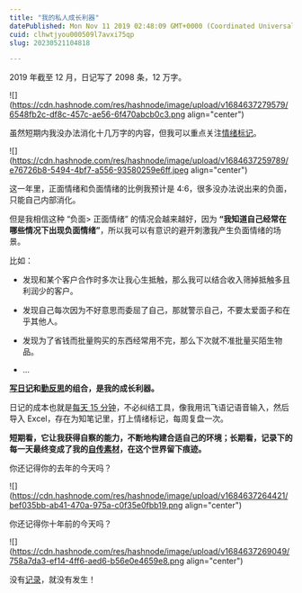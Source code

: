 ```yaml
---
title: "我的私人成长利器"
datePublished: Mon Nov 11 2019 02:48:09 GMT+0000 (Coordinated Universal Time)
cuid: clhwtjyou000509l7avxi75qp
slug: 20230521104818

---
```


2019 年截至 12 月，日记写了 2098 条，12 万字。

![](https://cdn.hashnode.com/res/hashnode/image/upload/v1684637279579/6548fb2c-df8c-457c-ae56-6f470abcb0c3.png align="center")

虽然短期内我没办法消化十几万字的内容，但我可以重点关注[情绪标记](http://mp.weixin.qq.com/s?__biz=MzI3MzU5MDA1OQ==&mid=2247485111&idx=1&sn=2cf5caa5f1d759e258541debd89934d8&chksm=eb21b4f3dc563de5674a17ecbdc84ee69dfd4ee65e7b0963be4000b00f623cc93c414dfdfbf8&scene=21#wechat_redirect)。

![](https://cdn.hashnode.com/res/hashnode/image/upload/v1684637259789/e76726b8-5494-4bf7-a556-93580259e6ff.jpeg align="center")

这一年里，正面情绪和负面情绪的比例我预计是 4:6，很多没办法说出来的负面，只能自己内部消化。

但是我相信这种 “负面&gt; 正面情绪” 的情况会越来越好，因为 **“我知道自己经常在哪些情况下出现负面情绪”**，所以我可以有意识的避开刺激我产生负面情绪的场景。

比如：

* 发现和某个客户合作时多次让我心生抵触，那么我可以结合收入筛掉抵触多且利润少的客户。
    
* 发现自己每次因为不好意思而委屈了自己，那就警示自己，不要太爱面子和在乎其他人。
    
* 发现为了省钱而批量购买的东西经常用不完，那么下次就不准批量买陌生物品。
    
* ...
    

[**写日记**](http://mp.weixin.qq.com/s?__biz=MzI3MzU5MDA1OQ==&mid=2247484707&idx=1&sn=a50c52b3da316a7174adc96b0941d15f&chksm=eb21b767dc563e711ea70c56fd310a1da3b781749062cd32b44f1cf70f060bd02d9869abd98e&scene=21#wechat_redirect)**和**[**勤反思**](http://mp.weixin.qq.com/s?__biz=MzI3MzU5MDA1OQ==&mid=2247485714&idx=1&sn=4b957feaca820f62904448b3dc2b3033&chksm=eb21bb56dc563240fca878b08cf4a6db5b8da36a4db846e113f2723c62cf39e68ceecc54b62f&scene=21#wechat_redirect)**的组合，是我的成长利器。**

日记的成本也就是[每天 15 分钟](http://mp.weixin.qq.com/s?__biz=MzI3MzU5MDA1OQ==&mid=2247485141&idx=1&sn=78ea70af72645dfd17f7d8fa7749c7b7&chksm=eb21b491dc563d87687a2423c12e6e10ad89d18e24fd4bb3b19b1aadfea23c303767526d553c&scene=21#wechat_redirect)，不必纠结工具，像我用讯飞语记语音输入，然后导入 Excel，存在为知笔记里，打上情绪标记，每周复盘一次。

**短期看，它让我获得自察的能力，不断地构建合适自己的环境；长期看，记录下的每一天最终变成了我的**[**自传素材**](http://mp.weixin.qq.com/s?__biz=MzI3MzU5MDA1OQ==&mid=2247484633&idx=1&sn=4aada58de098175ab7a33f6f99d49401&chksm=eb21b69ddc563f8b4f61322a6cb756277c3c8fb780434189f6273798a9bdb42635f175b1dd1d&scene=21#wechat_redirect)**，在这个世界留下痕迹。**

你还记得你的去年的今天吗？

![](https://cdn.hashnode.com/res/hashnode/image/upload/v1684637264421/bef035bb-ab41-470a-975a-c0f35e0fbb19.png align="center")

你还记得你十年前的今天吗？

![](https://cdn.hashnode.com/res/hashnode/image/upload/v1684637269049/758a7da3-ef14-4ff6-aed6-b56e0e4659e8.png align="center")

没有[记录](http://mp.weixin.qq.com/s?__biz=MzI3MzU5MDA1OQ==&mid=2247484873&idx=1&sn=b45dd7055fced2c82fbd73482814f94f&chksm=eb21b78ddc563e9b9566f248e8ddc8b665ff5eee22aac28a41a9d6b32f4e78a8a9a2d982ac78&scene=21#wechat_redirect)，就没有发生！